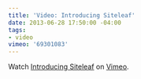 ```yaml
---
title: 'Video: Introducing Siteleaf'
date: 2013-06-28 17:50:00 -04:00
tags:
- video
vimeo: '69301083'
---
```


Watch <a href="http://vimeo.com/69301083">Introducing Siteleaf</a> on <a href="http://vimeo.com">Vimeo</a>.
